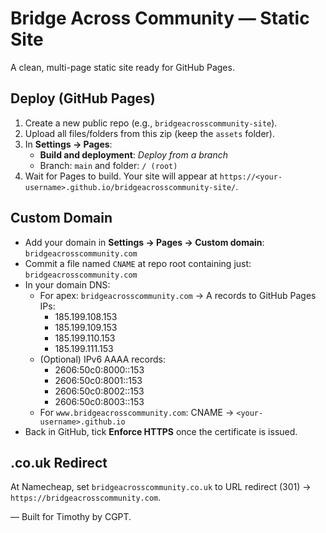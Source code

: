 
# Bridge Across Community — Static Site

A clean, multi-page static site ready for GitHub Pages.

## Deploy (GitHub Pages)
1. Create a new public repo (e.g., `bridgeacrosscommunity-site`).
2. Upload all files/folders from this zip (keep the `assets` folder).
3. In **Settings → Pages**:
   - **Build and deployment**: *Deploy from a branch*
   - Branch: `main` and folder: `/ (root)`
4. Wait for Pages to build. Your site will appear at `https://<your-username>.github.io/bridgeacrosscommunity-site/`.

## Custom Domain
- Add your domain in **Settings → Pages → Custom domain**: `bridgeacrosscommunity.com`
- Commit a file named `CNAME` at repo root containing just: `bridgeacrosscommunity.com`
- In your domain DNS:
  - For apex: `bridgeacrosscommunity.com` → A records to GitHub Pages IPs:
    - 185.199.108.153
    - 185.199.109.153
    - 185.199.110.153
    - 185.199.111.153
  - (Optional) IPv6 AAAA records:
    - 2606:50c0:8000::153
    - 2606:50c0:8001::153
    - 2606:50c0:8002::153
    - 2606:50c0:8003::153
  - For `www.bridgeacrosscommunity.com`: CNAME → `<your-username>.github.io`
- Back in GitHub, tick **Enforce HTTPS** once the certificate is issued.

## .co.uk Redirect
At Namecheap, set `bridgeacrosscommunity.co.uk` to URL redirect (301) → `https://bridgeacrosscommunity.com`.

— Built for Timothy by CGPT.
